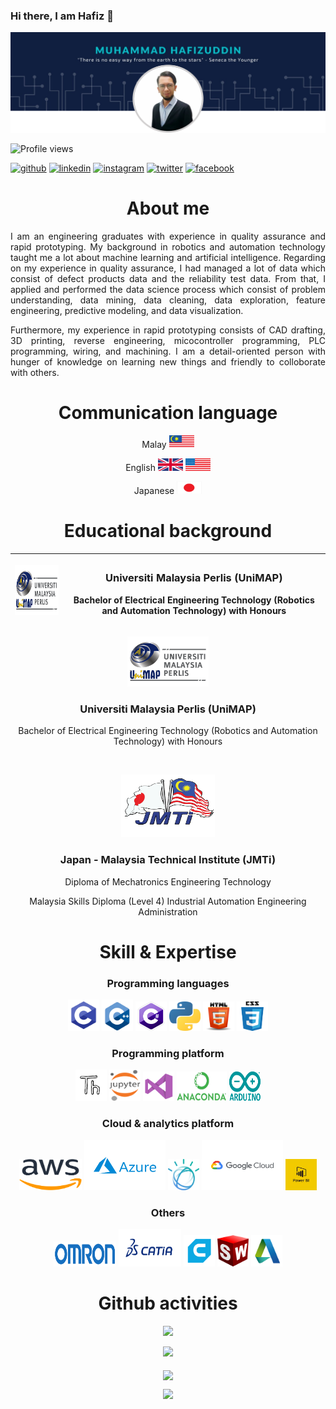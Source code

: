 ### Hi there, I am Hafiz 👋

![mypic](https://github.com/hafizrosnazri/hafizrosnazri/blob/master/mypic.png)

![Profile views](https://gpvc.arturio.dev/hafizrosnazri) 
[<p align="left"><img src='https://cdn.jsdelivr.net/npm/simple-icons@3.0.1/icons/github.svg' alt='github' height='40'>](https://github.com/hafizrosnazri)  [<img src='https://cdn.jsdelivr.net/npm/simple-icons@3.0.1/icons/linkedin.svg' alt='linkedin' height='40'>](https://www.linkedin.com/in/hafizrosnazri/)  [<img src='https://cdn.jsdelivr.net/npm/simple-icons@3.0.1/icons/instagram.svg' alt='instagram' height='40'>](https://www.instagram.com/hafiz_rosnazri/)  [<img src='https://cdn.jsdelivr.net/npm/simple-icons@3.0.1/icons/twitter.svg' alt='twitter' height='40'>](https://twitter.com/Ryuzaki3677) [<img src='https://cdn.jsdelivr.net/npm/simple-icons@3.0.1/icons/facebook.svg' alt='facebook' height='40'>](https://www.facebook.com/100008799826019)

<h1 align="left"></h1> </pre><h1 align="center">About me</h1>

<p align="justify">I am an engineering graduates with experience in quality assurance and rapid prototyping. My background in robotics and automation technology taught me a lot about machine learning and artificial intelligence. Regarding on my experience in quality assurance, I had managed a lot of data which consist of defect products data and the reliability test data. From that, I applied and performed the data science process which consist of problem understanding, data mining, data cleaning, data exploration, feature engineering, predictive modeling, and data visualization.</p>

<p align="justify">Furthermore, my experience in rapid prototyping consists of CAD drafting, 3D printing, reverse engineering, micocontroller programming, PLC programming, wiring, and machining. I am a detail-oriented person with hunger of knowledge on learning new things and friendly to colloborate with others.</p>

<h1 align="left"></h1> </pre> <h1 align="center">Communication language</h1>

<p align="center">Malay </pre> <img src="https://github.com/hafizrosnazri/hafizrosnazri/blob/master/flags/MY.gif" width="40" height="20" />
<p align="center">English <img src="https://github.com/hafizrosnazri/hafizrosnazri/blob/master/flags/UK.gif" width="40" height="20" > </pre> <img src="https://github.com/hafizrosnazri/hafizrosnazri/blob/master/flags/US.gif" width="40" height="20" >
<p align="center">Japanese </pre> <img src="https://github.com/hafizrosnazri/hafizrosnazri/blob/master/flags/JP.gif" width="40" height="20" />

<h1 align="left"></h1> </pre> <h1 align="center">Educational background</h1>
 
| <p align="center"> <img src="https://github.com/hafizrosnazri/hafizrosnazri/blob/master/edulogo/UNIMAP-LOGO.png" width="130" height="80"> | <h3 align="center">Universiti Malaysia Perlis (UniMAP)</h3><p align="center">Bachelor of Electrical Engineering Technology (Robotics and Automation Technology) with Honours</p> |
| --- | --- |
<p align="center"> <img src="https://github.com/hafizrosnazri/hafizrosnazri/blob/master/edulogo/UNIMAP-LOGO.png" width="130" height="80"> <h3 align="center">Universiti Malaysia Perlis (UniMAP)</h3>
<p align="center">Bachelor of Electrical Engineering Technology (Robotics and Automation Technology) with Honours</p>
<br/>
<p align="center"> <img src="https://github.com/hafizrosnazri/hafizrosnazri/blob/master/edulogo/JMTi-logo.png" width="150" height="100"> <h3 align="center">Japan - Malaysia Technical Institute (JMTi)</h3>
<p align="center">Diploma of Mechatronics Engineering Technology</p>
<p align="center">Malaysia Skills Diploma (Level 4) Industrial Automation Engineering Administration</p>

<h1 align="left"></h1> </pre> <h1 align="center">Skill & Expertise</h1>

<h3 align="center">Programming languages</h3>

<p align="center"><img src="https://github.com/hafizrosnazri/hafizrosnazri/blob/master/otherlogo/c.png" width="50" height="50"/> <img src="https://github.com/hafizrosnazri/hafizrosnazri/blob/master/otherlogo/cpp.png" width="50" height="50"/> <img src="https://github.com/hafizrosnazri/hafizrosnazri/blob/master/otherlogo/cs.png" width="50" height="47"/> <img src="https://github.com/hafizrosnazri/hafizrosnazri/blob/master/otherlogo/python.png" width="50" height="47"/> <img src="https://github.com/hafizrosnazri/hafizrosnazri/blob/master/otherlogo/html.png" width="50" height="47"/> <img src="https://github.com/hafizrosnazri/hafizrosnazri/blob/master/otherlogo/css.png" width="50" height="47"/></p>

<h3 align="center">Programming platform</h3>

<p align="center"><img src="https://github.com/hafizrosnazri/hafizrosnazri/blob/master/otherlogo/th.png" width="50" height="50"/> <img src="https://github.com/hafizrosnazri/hafizrosnazri/blob/master/otherlogo/jn.png" width="50" height="50"/> <img src="https://github.com/hafizrosnazri/hafizrosnazri/blob/master/otherlogo/vs.png" width="50" height="47"/> <img src="https://github.com/hafizrosnazri/hafizrosnazri/blob/master/otherlogo/an.png" width="80" height="47"/> <img src="https://github.com/hafizrosnazri/hafizrosnazri/blob/master/otherlogo/ar.png" width="50" height="47"/>

<h3 align="center">Cloud & analytics platform</h3>

<p align="center"><img src="https://github.com/hafizrosnazri/hafizrosnazri/blob/master/otherlogo/aws.png" width="100" height="50"/> <img src="https://github.com/hafizrosnazri/hafizrosnazri/blob/master/otherlogo/ma.png" width="130" height="80"/> <img src="https://github.com/hafizrosnazri/hafizrosnazri/blob/master/otherlogo/ibmw.png" width="50" height="50"/> <img src="https://github.com/hafizrosnazri/hafizrosnazri/blob/master/otherlogo/gc.png" width="130" height="80"/> <img src="https://github.com/hafizrosnazri/hafizrosnazri/blob/master/otherlogo/pb.png" width="50" height="50"/>

<h3 align="center">Others</h3>

<p align="center"><img src="https://github.com/hafizrosnazri/hafizrosnazri/blob/master/otherlogo/om.png" width="100" height="40"/> <img src="https://github.com/hafizrosnazri/hafizrosnazri/blob/master/otherlogo/ct.png" width="100" height="60"/> <img src="https://github.com/hafizrosnazri/hafizrosnazri/blob/master/otherlogo/cr.png" width="50" height="50"/> <img src="https://github.com/hafizrosnazri/hafizrosnazri/blob/master/otherlogo/sw.png" width="50" height="50"/> <img src="https://github.com/hafizrosnazri/hafizrosnazri/blob/master/otherlogo/ac.png" width="50" height="50"/>

 
 <h1 align="left"></h1> </pre><h1 align="center">Github activities</h1>

<p align="center"><img src="https://github-readme-streak-stats.herokuapp.com/?user=hafizrosnazri&theme=dark" />
<p align="center"><img src="https://github-readme-stats.vercel.app/api?username=hafizrosnazri&theme=dark&hide=contribs,prs" />
<br/>
 <br/>
<a href="https://github.com/hafizrosnazri/github-readme-stats">
  <img align="center" src="https://github-readme-stats.vercel.app/api/top-langs/?username=hafizrosnazri&theme=dark&layout=compact" width="500"/>
</a>

<p align="center"><img src="https://activity-graph.herokuapp.com/graph?username=hafizrosnazri&theme=dark" width="500"/>
